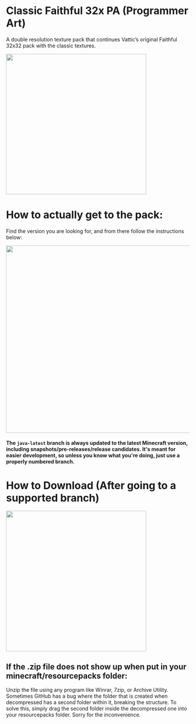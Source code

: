 # Classic Faithful 32x PA (Programmer Art)
A double resolution texture pack that continues Vattic’s original Faithful 32x32 pack with the classic textures.

<img src="https://raw.githubusercontent.com/Faithful-Resource-Pack/Branding/main/social%20media/banners/github/cf32pa_banner.png" align="center" height="384px">

# How to actually get to the pack:

Find the version you are looking for, and from there follow the instructions below:

<img src="https://user-images.githubusercontent.com/75297863/163904169-6ab97237-946c-4cf2-be60-3909a464d308.png" align="center" height="512px">

#### The `java-latest` branch is always updated to the latest Minecraft version, including snapshots/pre-releases/release candidates. It's meant for easier development, so unless you know what you're doing, just use a properly numbered branch.

# How to Download (After going to a supported branch)

<img src="https://user-images.githubusercontent.com/75297863/163903656-b32b9686-c147-469b-bb3f-808ab6d6bc36.png" align="center" height="384px">

## If the .zip file does not show up when put in your minecraft/resourcepacks folder:

Unzip the file using any program like Winrar, 7zip, or Archive Utility. Sometimes GitHub has a bug where the folder that is created when decompressed has a second folder within it, breaking the structure. To solve this, simply drag the second folder inside the decompressed one into your resourcepacks folder. Sorry for the inconvenience.
